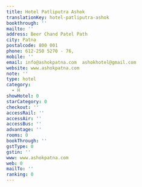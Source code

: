 ```yaml
---
title: Hotel Patliputra Ashok
translationKey: hotel-patliputra-ashok
bookthrough: ''
mailto: ''
address: Beer Chand Patel Path
city: Patna
postalcode: 800 001
phone: 612-250 5270 - 76,
mobile: ''
email: info@ashokpatna.com  ashokhotel@gmail.com
website: www.ashokpatna.com
note: ''
type: hotel
category:
  - H
showHotel: 0
starCategory: 0
checkout: ''
accessRail: ''
accessAir: ''
accessBus: ''
advantage: ''
rooms: 0
bookThrough: ''
gstType: 0
gstin: ''
www: www.ashokpatna.com
web: 0
mailTo: ''
ranking: 0
---
```







